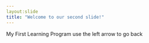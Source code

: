 ```yaml
---
layout:slide
title: "Welcome to our second slide!"
---
```

My First Learning Program
use the left arrow to go back
